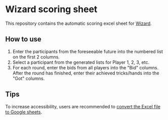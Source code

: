 # Wizard scoring sheet
This repository contains the automatic scoring excel sheet for [Wizard](https://en.wikipedia.org/wiki/Wizard_\(card_game\)).

## How to use
1. Enter the participants from the foreseeable future into the numbered list on the first 2 columns.
2. Select a participant from the generated lists for Player 1, 2, 3, etc.
3. For each round, enter the bids from all players into the "Bid" columns. After the
round has finished, enter their achieved tricks/hands into the "Got" columns.

## Tips
To increase accessibility, users are recommended to [convert the Excel file to Google sheets](https://support.google.com/docs/answer/9331167?hl=en#:~:text=click%20Open%20now.-,2.5%20Convert%20Excel%20files%20to%20Sheets,-Instead%20of%20importing).
